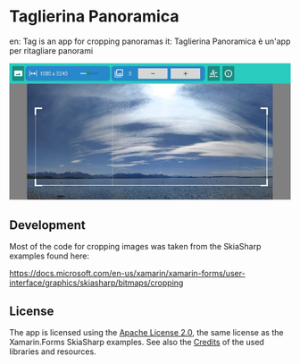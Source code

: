 # Taglierina Panoramica

en: Tag is an app for cropping panoramas
it: Taglierina Panoramica è un'app per ritagliare panorami

![Screenshot](screenshot.jpg)

## Development

Most of the code for cropping images was taken from the SkiaSharp examples
found here:

https://docs.microsoft.com/en-us/xamarin/xamarin-forms/user-interface/graphics/skiasharp/bitmaps/cropping

## License

The app is licensed using the [Apache License 2.0](LICENSE), the same license
as the Xamarin.Forms SkiaSharp examples. See also the
[Credits](src/Core/Credits.md) of the used libraries and resources.
